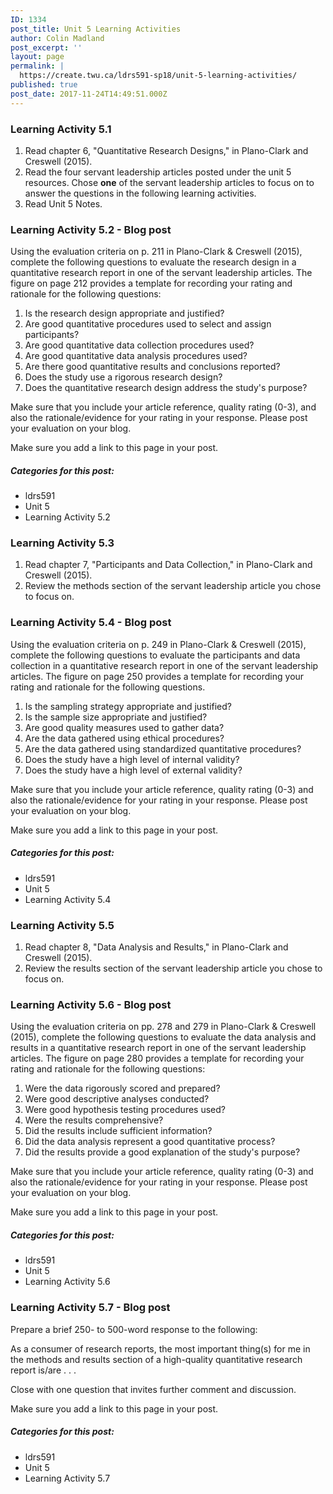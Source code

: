 ```yaml
---
ID: 1334
post_title: Unit 5 Learning Activities
author: Colin Madland
post_excerpt: ''
layout: page
permalink: |
  https://create.twu.ca/ldrs591-sp18/unit-5-learning-activities/
published: true
post_date: 2017-11-24T14:49:51.000Z
---
```


### Learning Activity 5.1

1. Read chapter 6, "Quantitative Research Designs," in Plano-Clark and Creswell \(2015\).
2. Read the four servant leadership articles posted under the unit 5 resources.  Chose **one** of the servant leadership articles to focus on to answer the questions in the following learning activities.
3. Read Unit 5 Notes.

### Learning Activity 5.2 - Blog post

Using the evaluation criteria on p. 211 in Plano-Clark & Creswell \(2015\), complete the following questions to evaluate the research design in a quantitative research report in one of the servant leadership articles. The figure on page 212 provides a template for recording your rating and rationale for the following questions:

1. Is the research design appropriate and justified?
2. Are good quantitative procedures used to select and assign participants?
3. Are good quantitative data collection procedures used?
4. Are good quantitative data analysis procedures used?
5. Are there good quantitative results and conclusions reported?
6. Does the study use a rigorous research design?
7. Does the quantitative research design address the study's purpose?

Make sure that you include your article reference, quality rating \(0-3\), and also the rationale/evidence for your rating in your response.  Please post your evaluation on your blog.

Make sure you add a link to this page in your post.

##### Categories for this post:

* ldrs591
* Unit 5
* Learning Activity 5.2

### Learning Activity 5.3

1. Read chapter 7, "Participants and Data Collection," in Plano-Clark and Creswell \(2015\).
2. Review the methods section of the servant leadership article you chose to focus on.

### Learning Activity 5.4 - Blog post

Using the evaluation criteria on p. 249 in Plano-Clark & Creswell \(2015\), complete the following questions to evaluate the participants and data collection in a quantitative research report in one of the servant leadership articles. The figure on page 250 provides a template for recording your rating and rationale for the following questions.

1. Is the sampling strategy appropriate and justified?
2. Is the sample size appropriate and justified?
3. Are good quality measures used to gather data?
4. Are the data gathered using ethical procedures?
5. Are the data gathered using standardized quantitative procedures?
6. Does the study have a high level of internal validity?
7. Does the study have a high level of external validity?

Make sure that you include your article reference, quality rating \(0-3\) and also the rationale/evidence for your rating in your response.  Please post your evaluation on your blog.

Make sure you add a link to this page in your post.

##### Categories for this post:

* ldrs591
* Unit 5
* Learning Activity 5.4

### Learning Activity 5.5

1. Read chapter 8, "Data Analysis and Results," in Plano-Clark and Creswell \(2015\).
2. Review the results section of the servant leadership article you chose to focus on.

### Learning Activity 5.6 - Blog post

Using the evaluation criteria on pp. 278 and 279 in Plano-Clark & Creswell \(2015\), complete the following questions to evaluate the data analysis and results in a quantitative research report in one of the servant leadership articles. The figure on page 280 provides a template for recording your rating and rationale for the following questions:

1. Were the data rigorously scored and prepared?
2. Were good descriptive analyses conducted?
3. Were good hypothesis testing procedures used?
4. Were the results comprehensive?
5. Did the results include sufficient information?
6. Did the data analysis represent a good quantitative process?
7. Did the results provide a good explanation of the study's purpose?

Make sure that you include your article reference, quality rating \(0-3\) and also the rationale/evidence for your rating in your response.  Please post your evaluation on your blog.

Make sure you add a link to this page in your post.

##### Categories for this post:

* ldrs591
* Unit 5
* Learning Activity 5.6

### Learning Activity 5.7 - Blog post

Prepare a brief 250- to 500-word response to the following:

As a consumer of research reports, the most important thing\(s\) for me in the methods and results section of a high-quality quantitative research report is/are . . .

Close with one question that invites further comment and discussion.

Make sure you add a link to this page in your post.

##### Categories for this post:

* ldrs591
* Unit 5
* Learning Activity 5.7



